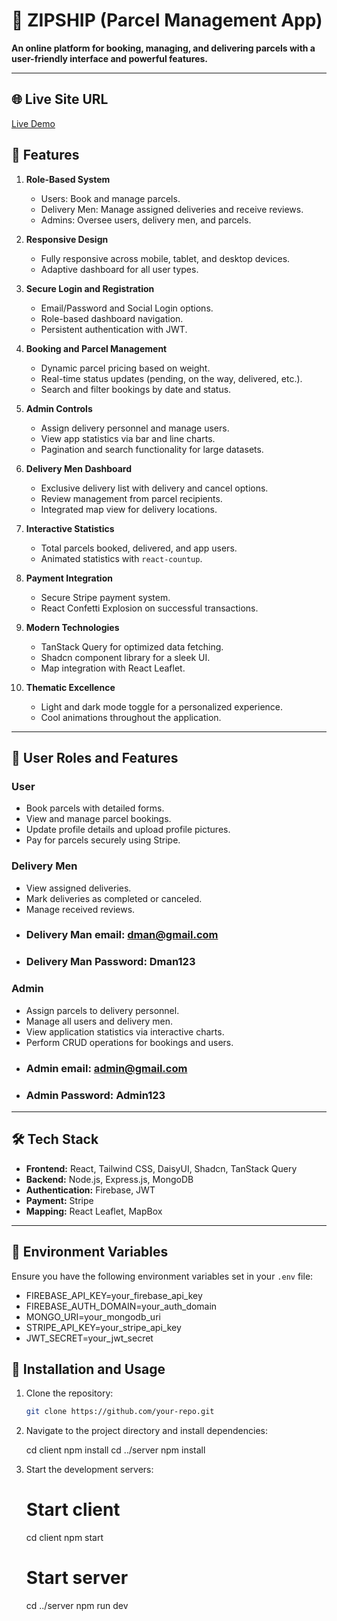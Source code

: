 <!-- # React + Vite

This template provides a minimal setup to get React working in Vite with HMR and some ESLint rules.

Currently, two official plugins are available:

- [@vitejs/plugin-react](https://github.com/vitejs/vite-plugin-react/blob/main/packages/plugin-react/README.md) uses [Babel](https://babeljs.io/) for Fast Refresh
- [@vitejs/plugin-react-swc](https://github.com/vitejs/vite-plugin-react-swc) uses [SWC](https://swc.rs/) for Fast Refresh -->

# 🚚 ZIPSHIP (Parcel Management App)

**An online platform for booking, managing, and delivering parcels with a user-friendly interface and powerful features.**

---

## 🌐 Live Site URL

[Live Demo](https://zipship.netlify.app)

## 🌟 Features

1. **Role-Based System**

   - Users: Book and manage parcels.
   - Delivery Men: Manage assigned deliveries and receive reviews.
   - Admins: Oversee users, delivery men, and parcels.

2. **Responsive Design**

   - Fully responsive across mobile, tablet, and desktop devices.
   - Adaptive dashboard for all user types.

3. **Secure Login and Registration**

   - Email/Password and Social Login options.
   - Role-based dashboard navigation.
   - Persistent authentication with JWT.

4. **Booking and Parcel Management**

   - Dynamic parcel pricing based on weight.
   - Real-time status updates (pending, on the way, delivered, etc.).
   - Search and filter bookings by date and status.

5. **Admin Controls**

   - Assign delivery personnel and manage users.
   - View app statistics via bar and line charts.
   - Pagination and search functionality for large datasets.

6. **Delivery Men Dashboard**

   - Exclusive delivery list with delivery and cancel options.
   - Review management from parcel recipients.
   - Integrated map view for delivery locations.

7. **Interactive Statistics**

   - Total parcels booked, delivered, and app users.
   - Animated statistics with `react-countup`.

8. **Payment Integration**

   - Secure Stripe payment system.
   - React Confetti Explosion on successful transactions.

9. **Modern Technologies**

   - TanStack Query for optimized data fetching.
   - Shadcn component library for a sleek UI.
   - Map integration with React Leaflet.

10. **Thematic Excellence**
    - Light and dark mode toggle for a personalized experience.
    - Cool animations throughout the application.

---

## 👥 User Roles and Features

### User

- Book parcels with detailed forms.
- View and manage parcel bookings.
- Update profile details and upload profile pictures.
- Pay for parcels securely using Stripe.

### Delivery Men

- View assigned deliveries.
- Mark deliveries as completed or canceled.
- Manage received reviews.
- ### Delivery Man email: dman@gmail.com
- ### Delivery Man Password: Dman123

### Admin

- Assign parcels to delivery personnel.
- Manage all users and delivery men.
- View application statistics via interactive charts.
- Perform CRUD operations for bookings and users.
- ### Admin email: admin@gmail.com
- ### Admin Password: Admin123


---

## 🛠️ Tech Stack

- **Frontend:** React, Tailwind CSS, DaisyUI, Shadcn, TanStack Query
- **Backend:** Node.js, Express.js, MongoDB
- **Authentication:** Firebase, JWT
- **Payment:** Stripe
- **Mapping:** React Leaflet, MapBox

---

## 🔐 Environment Variables

Ensure you have the following environment variables set in your `.env` file:

- FIREBASE_API_KEY=your_firebase_api_key
- FIREBASE_AUTH_DOMAIN=your_auth_domain
- MONGO_URI=your_mongodb_uri
- STRIPE_API_KEY=your_stripe_api_key
- JWT_SECRET=your_jwt_secret

## 🚀 Installation and Usage

1. Clone the repository:

   ```bash
   git clone https://github.com/your-repo.git

   ```

2. Navigate to the project directory and install dependencies:

   cd client
   npm install
   cd ../server
   npm install

3. Start the development servers:

   # Start client

   cd client
   npm start

   # Start server

   cd ../server
   npm run dev
